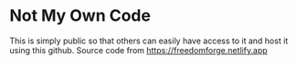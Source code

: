 # Not My Own Code
This is simply public so that others can easily have access to it and host it using this github.
Source code from https://freedomforge.netlify.app
